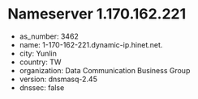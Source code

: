 # Nameserver 1.170.162.221

* as_number: 3462
* name: 1-170-162-221.dynamic-ip.hinet.net.
* city: Yunlin
* country: TW
* organization: Data Communication Business Group
* version: dnsmasq-2.45
* dnssec: false

